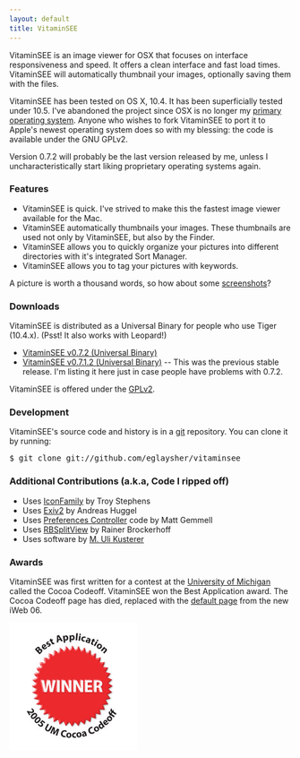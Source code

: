 ```yaml
---
layout: default
title: VitaminSEE
---
```


VitaminSEE is an image viewer for OSX that focuses on interface responsiveness
and speed. It offers a clean interface and fast load times. VitaminSEE will
automatically thumbnail your images, optionally saving them with the files.

VitaminSEE has been tested on OS X, 10.4. It has been superficially tested
under 10.5. I've abandoned the project since OSX is no longer my <a
href="http://www.ubuntu.com">primary operating system</a>. Anyone who wishes to
fork VitaminSEE to port it to Apple's newest operating system does so with my
blessing: the code is available under the GNU GPLv2.

Version 0.7.2 will probably be the last version released by me, unless I
uncharacteristically start liking proprietary operating systems again.

### Features
- VitaminSEE is quick. I've strived to make this the fastest image viewer
  available for the Mac.
- VitaminSEE automatically thumbnails your images. These thumbnails are used
  not only by VitaminSEE, but also by the Finder.
- VitaminSEE allows you to quickly organize your pictures into different
  directories with it's integrated Sort Manager.
- VitaminSEE allows you to tag your pictures with keywords.

A picture is worth a thousand words, so how about some <a
href="http://www.elliotglaysher.org/vitaminsee/screenshots/">screenshots</a>?

### Downloads

VitaminSEE is distributed as a Universal Binary for people who use Tiger
(10.4.x). (Psst! It also works with Leopard!)

<ul>
<li><a href="http://www.elliotglaysher.org/Releases/VitaminSEE 0.7.2.dmg">VitaminSEE v0.7.2 (Universal Binary)</a></li>
<li><a href="http://www.elliotglaysher.org/Releases/VitaminSEE 0.7.1.2.dmg">VitaminSEE v0.7.1.2 (Universal Binary)</a> -- This was the previous stable release. I'm listing it here just in case people have problems with 0.7.2.</li>
</ul>

VitaminSEE is offered under the <a
href="http://www.gnu.org/copyleft/gpl.html">GPLv2</a>.

### Development

<p>VitaminSEE's source code and history is in a <a href="http://git-scm.com">git</a> repository. You can clone it by running:
<pre>$ git clone git://github.com/eglaysher/vitaminsee</pre>
</p>

### Additional Contributions (a.k.a, Code I ripped off)
- Uses <a href="http://homepage.mac.com/troy_stephens/software/objects/IconFamily/">IconFamily</a> by Troy Stephens
- Uses <a href="http://home.arcor.de/ahuggel/exiv2">Exiv2</a> by Andreas Huggel
- Uses <a href="http://iratescotsman.com/products/source/">Preferences Controller</a> code by Matt Gemmell
- Uses <a href="http://www.brockerhoff.net/src/rbs.html">RBSplitView</a> by Rainer Brockerhoff
- Uses software by <a href="http://www.zathras.de/angelweb/sourcecode.htm">M. Uli Kusterer</a>

### Awards

VitaminSEE was first written for a contest at the <a
href="http://www.umich.edu">University of Michigan</a> called the Cocoa
Codeoff. VitaminSEE won the Best Application award. The Cocoa Codeoff page has
died, replaced with the <a
href="http://www-personal.umich.edu/~myapple">default page</a> from the new
iWeb 06.

<img id="image18" src="data/umcc_winner.jpg" alt="UMCC Badge" />
